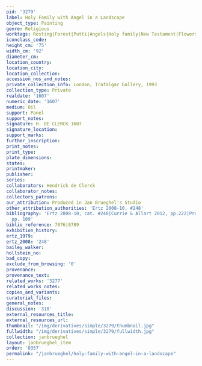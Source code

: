 ```yaml
---
pid: '3279'
label: Holy Family with Angel in a Landscape
object_type: Painting
genre: Religious
worktags: Resting|Forest|Putti|Angels|Holy family|New Testament|Flowers
iconclass_code:
height_cm: '75'
width_cm: '92'
diameter_cm:
location_country:
location_city:
location_collection:
accession_nos_and_notes:
private_collection_info: London, Trafalgar Gallery, 1993
collection_type: Private
realdate: '1607'
numeric_date: '1607'
medium: Oil
support: Panel
support_notes:
signature: H. DE CLERCK 1607
signature_location:
support_marks:
further_inscription:
print_notes:
print_type:
plate_dimensions:
states:
printmaker:
publisher:
series:
collaborators: Hendrick de Clerck
collaborator_notes:
collectors_patrons:
our_attribution: Produced in Jan Brueghel's Studio
other_attribution_authorities: 'Ertz 2008-10, #248'
bibliography: 'Ertz 2008-10, cat. #248|Currie & Allart 2012, pp.222|Prosperettii 2009,
  pp. 109'
biblio_reference: 7876|8789
exhibition_history:
ertz_1979:
ertz_2008: '248'
bailey_walker:
hollstein_no:
bad_copy:
exclude_from_browsing: '0'
provenance:
provenance_text:
related_works: '3277'
related_works_notes:
copies_and_variants:
curatorial_files:
general_notes:
discussion: '310'
external_resources_title:
external_resources_url:
thumbnail: "/img/derivatives/simple/3279/thumbnail.jpg"
fullwidth: "/img/derivatives/simple/3279/fullwidth.jpg"
collection: janbrueghel
layout: janbrueghel_item
order: '0357'
permalink: "/janbrueghel/holy-family-with-angel-in-a-landscape"
---
```

